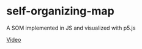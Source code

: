# self-organizing-map
A SOM implemented in JS and visualized with p5.js

[Video](https://youtu.be/5MK-BGiDa6A)
